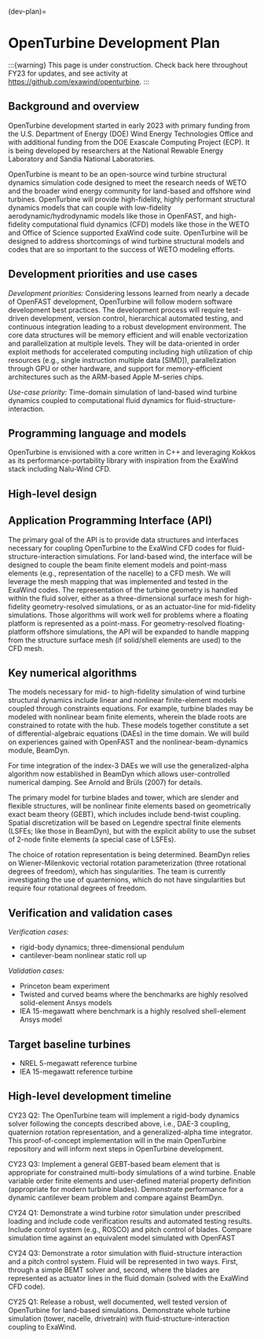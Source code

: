 (dev-plan)=

# OpenTurbine Development Plan

:::{warning}
This page is under construction. Check back here throughout FY23
for updates, and see activity at https://github.com/exawind/openturbine.
:::

## Background and overview

OpenTurbine development started in early 2023 with primary funding from the
U.S. Department of Energy (DOE) Wind Energy Technologies Office and with
additional funding from the DOE Exascale Computing Project (ECP). It is being
developed by researchers at the National Rewable Energy Laboratory and Sandia
National Laboratories.

OpenTurbine is meant to be an open-source wind turbine structural dynamics
simulation code designed to meet the research needs of WETO and the broader
wind energy community for land-based and offshore wind turbines. OpenTurbine
will provide high-fidelity, highly performant structural dynamics models that
can couple with low-fidelity aerodynamic/hydrodynamic models like those in
OpenFAST, and high-fidelity computational fluid dynamics (CFD) models like
those in the WETO and Office of Science supported ExaWind code suite.
OpenTurbine will be designed to address shortcomings of wind turbine structural
models and codes that are so important to the success of WETO modeling efforts.

## Development priorities and use cases

*Development priorities:* Considering lessons learned from nearly a decade of
OpenFAST development, OpenTurbine will follow modern software development best
practices. The development process will require test-driven development,
version control, hierarchical automated testing, and continuous integration
leading to a robust development environment. The core data structures will be
memory efficient and will enable vectorization and parallelization at multiple
levels. They will be data-oriented in order exploit methods for accelerated
computing including high utilization of chip resources (e.g., single
instruction multiple data [SIMD]), parallelization through GPU or other
hardware, and support for memory-efficient architectures such as the ARM-based
Apple M-series chips. 

*Use-case priority:* Time-domain simulation of land-based wind turbine dynamics coupled to computational fluid dynamics for fluid-structure-interaction.

## Programming language and models

OpenTurbine is envisioned with a core written in C++ and leveraging Kokkos as its performance-portability library with inspiration from the ExaWind stack including Nalu-Wind CFD.

## High-level design




## Application Programming Interface (API)

The primary goal of the API is to provide data structures and interfaces
necessary for coupling OpenTurbine to the ExaWind CFD codes for
fluid-structure-interaction simulations. For land-based wind, the interface
will be designed to couple the beam finite element models and point-mass
elements (e.g., representation of the nacelle) to a CFD mesh.  We will leverage
the mesh mapping that was implemented and tested in the ExaWind codes. The
representation of the turbine geometry is handled within the fluid solver,
either as a three-dimensional surface mesh for high-fidelity geometry-resolved
simulations, or as an actuator-line for mid-fidelity simulations. Those
algorithms will work well for problems where a floating platform is represented
as a point-mass. For geometry-resolved floating-platform offshore simulations,
the API will be expanded to handle mapping from the structure surface mesh (if
solid/shell elements are used) to the CFD mesh.

## Key numerical algorithms

The models necessary for mid- to high-fidelity simulation of wind turbine
structural dynamics include linear and nonlinear finite-element models coupled
through constraints equations. For example, turbine blades may be modeled with
nonlinear beam finite elements, wherein the blade roots are constrained to
rotate with the hub. These models together constitute a set of
differential-algebraic equations (DAEs) in the time domain.  We will build on experiences gained with OpenFAST and the nonlinear-beam-dynamics module, BeamDyn.

For time integration of the index-3 DAEs we will use the generalized-alpha
algorithm now established in BeamDyn which allows user-controlled numerical
damping.  See Arnold and Brüls (2007) for details.

The primary model for turbine blades and tower, which are slender and flexible
structures, will be nonlinear finite elements based on geometrically exact beam
theory (GEBT), which includes include bend-twist coupling. Spatial
discretization will be based on Legendre spectral finite elements (LSFEs; like
those in BeamDyn), but with the explicit ability to use the subset of 2-node
finite elements (a special case of LSFEs). 

The choice of rotation representation is being determined.  BeamDyn relies on
Wiener-Milenkovic vectorial rotation parameterization (three rotational degrees
of freedom), which has singularities. The team is currently investigating the
use of quanternions, which do not have singularities but require four rotational
degrees of freedom.

## Verification and validation cases

*Verification cases:*
- rigid-body dynamics; three-dimensional pendulum
- cantilever-beam nonlinear static roll up 

*Validation cases:*
- Princeton beam experiment
- Twisted and curved beams where the benchmarks are highly resolved
  solid-element Ansys models
- IEA 15-megawatt where benchmark is a highly resolved shell-element Ansys
  model

## Target baseline turbines

- NREL 5-megawatt reference turbine
- IEA 15-megawatt reference turbine

## High-level development timeline

CY23 Q2: The OpenTurbine team will implement a rigid-body dynamics solver following the concepts described above, i.e., DAE-3 coupling, quaternion rotation representation, and a generalized-alpha time integrator. This proof-of-concept implementation will in the main OpenTurbine repository and will inform next steps in OpenTurbine development.

CY23 Q3: Implement a general GEBT-based beam element that is appropriate for constrained multi-body simulations of a wind turbine. Enable variable order finite elements and user-defined material property definition (appropriate for modern turbine blades).  Demonstrate performance for a dynamic cantilever beam problem and compare against BeamDyn.

CY24 Q1: Demonstrate a wind turbine rotor simulation under prescribed loading and include code verification results and automated testing results. Include control system (e.g., ROSCO) and pitch control of blades. Compare simulation time against an equivalent model simulated with OpenFAST

CY24 Q3: Demonstrate a rotor simulation with fluid-structure interaction and a pitch control system. Fluid will be represented in two ways. First, through a simple BEMT solver and, second, where the blades are represented as actuator lines in the fluid domain (solved with the ExaWind CFD code). 

CY25 Q1: Release a robust, well documented, well tested version of OpenTurbine for land-based simulations. Demonstrate whole turbine simulation (tower, nacelle, drivetrain) with fluid-structure-interaction coupling to ExaWind.


